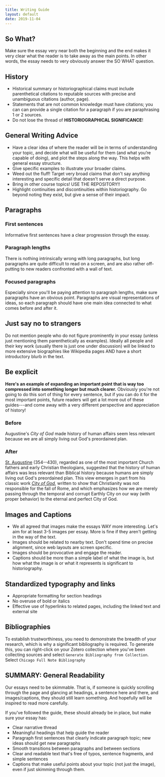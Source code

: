 ```yaml
---
title: Writing Guide
layout: default
date: 2019-11-04
---
```



## So What?
Make sure the essay very near both the beginning and the end makes it very clear what the reader is to take away as the main points. In other words, the essay needs to very obviously answer the SO WHAT question.


## History
- Historical summary or historiographical claims must include parenthetical citations to reputable sources with precise and unambiguous citations (author, page).
- Statements that are not common knowledge must have citations; you can can provide a single citation for a paragraph if you are paraphrasing 1 or 2 sources.
- Do not lose the thread of **HISTORIOGRAPHICAL SIGNIFICANCE**!

## General Writing Advice
* Have a clear idea of where the reader will be in terms of understanding your topic, and decide what will be useful for them (and what you’re capable of doing), and plot the steps along the way. This helps with general essay structure.
* Give specific examples to illustrate your broader claims.
* Weed out the fluff! Target very broad claims that don't say anything interesting and specific detail that doesn't serve a direct purpose.
* Bring in other course topics! USE THE REPOSITORY!!
* Highlight continuities and discontinuities within historiography. Go beyond noting they exist, but give a sense of their impact.


## Paragraphs

### First sentences
Informative first sentences have a clear progression through the essay.

### Paragraph lengths
There is nothing intrinsically wrong with long paragraphs, but long paragraphs are quite difficult to read on a screen, and are also rather off-putting to new readers confronted with a wall of text.

### Focused paragraphs
Especially since you'll be paying attention to paragraph lengths, make sure paragraphs have an obvious point. Paragraphs are visual representations of ideas, so each paragraph should have one main idea connected to what comes before and after it.

## Just say no to strangers
Do not mention people who do not figure prominently in your essay (unless just mentioning them parenthetically as examples). Ideally all people and their key work (usually there is just one under discussion) will be linked to more extensive biographies like Wikipedia pages AND have a short introductory blurb in the text.

## Be explicit
**Here's an example of expanding an important point that is way too compressed into something longer but much clearer.** Obviously you're not going to do this sort of thing for every sentence, but if you can do it for the most important points, future readers will get a lot more out of these guides---and come away with a very different perspective and appreciation of history!

### Before
Augustine's _City of God_ made history of human affairs seem less relevant because we are all simply living out God's preordained plan.

### After
[St. Augustine](https://en.wikipedia.org/wiki/Augustine_of_Hippo) (354--430), regarded as one of the most important Church fathers and early Christian theologians, suggested that the history of human affairs was less relevant than Biblical history because humans are simply living out God's preordained plan. This view emerges in part from his classic work [_City of God_](https://en.wikipedia.org/wiki/The_City_of_God), written to show that Christianity was not responsible for the fall of Rome, and which emphasizes how we are merely passing through the temporal and corrupt Earthly City on our way (with proper behavior) to the eternal and perfect City of God.


## Images and Captions
- We all agreed that images make the essays WAY more interesting. Let's aim for at least 3-5 images per essay. More is fine if they aren't getting in the way of the text.
- Images should be related to nearby text. Don't spend time on precise alignment, since web layouts are screen specific.
- Images should be provocative and engage the reader.
- Captions should be more than a simple label of what the image is, but how what the image is or what it represents is significant to historiography.


## Standardized typography and links
- Appropriate formatting for section headings
- No overuse of bold or italics
- Effective use of hyperlinks to related pages, including the linked text and external site

## Bibliographies
To establish trustworthiness, you need to demonstrate the breadth of your research, which is why a significant bibliography is required. To generate this, you can right-click on your Zotero collection where you've been collecting sources and select `Generate Bibliography from Collection`. Select `Chicago Full Note Bibliography`


## SUMMARY: General Readability
Our essays need to be skimmable. That is, if someone is quickly scrolling through the page and glancing at headings, a sentence here and there, and images/captions, they should still learn something. And hopefully will be inspired to read more carefully.

If you've followed the guide, these should already be in place, but make sure your essay has:
- Clear narrative thread
- Meaningful headings that help guide the reader
- Paragraph first sentences that clearly indicate paragraph topic; new ideas should get new paragraphs
- Smooth transitions between paragraphs and between sections
- Clear and readable text that's free of typos, sentence fragments, and simple sentences
- Captions that make useful points about your topic (not just the image), even if just skimming through them.
